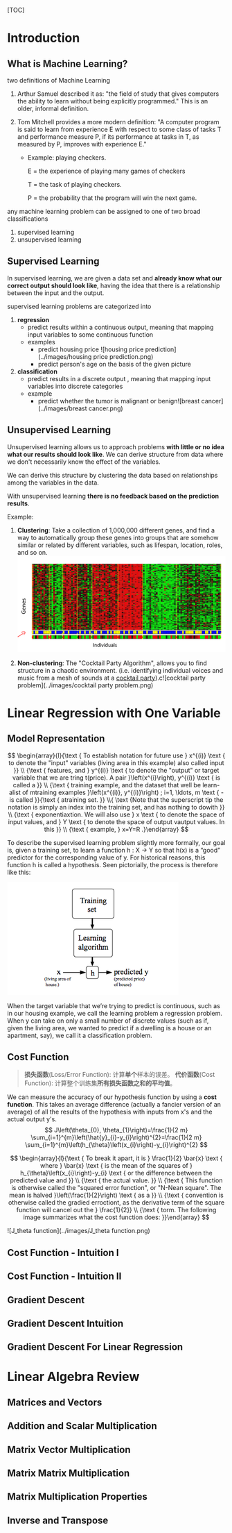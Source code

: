 [TOC]

# Introduction

## What is Machine Learning?
two definitions of Machine Learning 

1.  Arthur Samuel described it as: "the field of study that gives computers the ability to learn without being explicitly programmed." This is an older, informal definition.

2. Tom Mitchell provides a more modern definition: "A computer program is said to learn from experience E with respect to some class of tasks T and performance measure P, if its performance at tasks in T, as measured by P, improves with experience E."

   - Example: playing checkers.

     E = the experience of playing many games of checkers

     T = the task of playing checkers.

     P = the probability that the program will win the next game.

     

any machine learning problem can be assigned to one of two broad classifications

1. supervised learning 
2. unsupervised learning




## Supervised Learning
In supervised learning, we are given a data set and **already know what our correct output should look like**, having the idea that there is a relationship between the input and the output.

supervised learning problems are categorized into 

1. **regression**
   - predict results within a continuous output, meaning that mapping input variables to some continuous function
   - examples
     - predict housing price ![housing price prediction](../images/housing price prediction.png)
     - predict person's age on the basis of the given picture
2. **classification**
   - predict results in a discrete output , meaning that mapping input variables into discrete categories
   - example
     - predict whether the tumor is malignant or benign![breast cancer](../images/breast cancer.png)




## Unsupervised Learning

Unsupervised learning allows us to approach problems **with little or no idea what our results should look like**. We can derive structure from data where we don't necessarily know the effect of the variables.

We can derive this structure by clustering the data based on relationships among the variables in the data.

With unsupervised learning **there is no feedback based on the prediction results**.



Example:

1. **Clustering**: Take a collection of 1,000,000 different genes, and find a way to automatically group these genes into groups that are somehow similar or related by different variables, such as lifespan, location, roles, and so on. ![DNA](../images/DNA.png)

2. **Non-clustering**: The "Cocktail Party Algorithm", allows you to find structure in a chaotic environment. (i.e. identifying individual voices and music from a mesh of sounds at a [cocktail party](https://en.wikipedia.org/wiki/Cocktail_party_effect)).c![cocktail party problem](../images/cocktail party problem.png)



# Linear Regression with One Variable

## Model Representation

$$
\begin{array}{l}{\text { To establish notation for future use } x^{(i)} \text { to denote the "input" variables (living area in this example) also called input }} \\ {\text { features, and } y^{(i)} \text { to denote the "output" or target variable that we are tring t(price). A pair }\left(x^{i}\right), y^{(i)} \text { is called a }} \\ {\text { training example, and the dataset that well be learn-alist of mtraining examples }\left(x^{(i)}, y^{(i)}\right) ; i=1, \ldots, m \text { -is called }}{\text { atraining set. }} \\{ \text {Note that the superscript tip the notation is simply an index into the training set, and has nothing to dowith }} \\ {\text { exponentiaxtion. We will also use } x \text { to denote the space of input values, and } Y \text { to denote the space of output vautput values. In this }} \\ {\text { example, } x=Y=R .}\end{array}
$$

To describe the supervised learning problem slightly more formally, our goal is, given a training set, to learn a function h : X → Y so that h(x) is a “good” predictor for the corresponding value of y. For historical reasons, this function h is called a hypothesis. Seen pictorially, the process is therefore like this:

![h(x)](../images/h(x).png)

When the target variable that we’re trying to predict is continuous, such as in our housing example, we call the learning problem a regression problem. When y can take on only a small number of discrete values (such as if, given the living area, we wanted to predict if a dwelling is a house or an apartment, say), we call it a classification problem.



## Cost Function

>**损失函数**(Loss/Error Function): 计算**单个**样本的误差。
>**代价函数**(Cost Function): 计算整个训练集**所有损失函数之和的平均值**。

We can measure the accuracy of our hypothesis function by using a **cost function**. This takes an average difference (actually a fancier version of an average) of all the results of the hypothesis with inputs from x's and the actual output y's.
$$
J\left(\theta_{0}, \theta_{1}\right)=\frac{1}{2 m} \sum_{i=1}^{m}\left(\hat{y}_{i}-y_{i}\right)^{2}=\frac{1}{2 m} \sum_{i=1}^{m}\left(h_{\theta}\left(x_{i}\right)-y_{i}\right)^{2}
$$

$$
\begin{array}{l}{\text { To break it apart, it is } \frac{1}{2} \bar{x} \text { where } \bar{x} \text { is the mean of the squares of } h_{\theta}\left(x_{i}\right)-y_{i} \text { or the difference between the predicted value and }} \\ {\text { the actual value. }} \\ {\text { This function is otherwise called the "squared error function", or "N-Nean square". The mean is halved }\left(\frac{1}{2}\right) \text { as a }} \\ {\text { convention is otherwise called the gradied erroctiont, as the derivative term of the square function will cancel out the } \frac{1}{2}} \\ {\text { torm. The following image summarizes what the cost function does: }}\end{array}
$$

![J_theta function](../images/J_theta function.png)



## Cost Function - Intuition I





## Cost Function - Intuition II





## Gradient Descent

## Gradient Descent Intuition

## Gradient Descent For Linear Regression



# Linear Algebra Review

## Matrices and Vectors

## Addition and Scalar Multiplication

## Matrix Vector Multiplication

## Matrix Matrix Multiplication

## Matrix Multiplication Properties

## Inverse and Transpose
